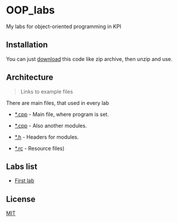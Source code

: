 # OOP_labs

My labs for object-oriented programming in KPI

## Installation

You can just [download](https://github.com/mezgoodle/OOP_labs/archive/master.zip) this code like zip archive, then unzip and use.

## Architecture

> Links to example files

There are main files, that used in every lab

* [*.cpp](https://github.com/mezgoodle/OOP_labs/blob/master/Lab1/Lab1/Lab1.cpp) - Main file, where program is set.

* [*.cpp](https://github.com/mezgoodle/OOP_labs/blob/master/Lab1/Lab1/module1.cpp) - Also another modules.

* [*.h](https://github.com/mezgoodle/OOP_labs/blob/master/Lab1/Lab1/module1.h) - Headers for modules.

* [*.rc](https://github.com/mezgoodle/OOP_labs/blob/master/Lab1/Lab1/module1.rc) - Resource files)


## Labs list
* [First lab](https://github.com/mezgoodle/OOP_labs/tree/master/Lab1)

## License
[MIT](https://choosealicense.com/licenses/mit/)
